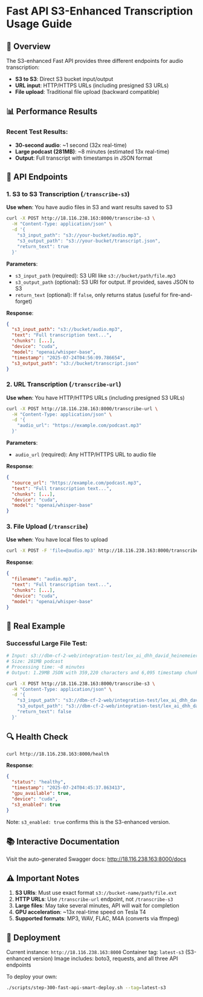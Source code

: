 # Fast API S3-Enhanced Transcription Usage Guide

## 🎯 Overview

The S3-enhanced Fast API provides three different endpoints for audio transcription:
- **S3 to S3**: Direct S3 bucket input/output
- **URL input**: HTTP/HTTPS URLs (including presigned S3 URLs)  
- **File upload**: Traditional file upload (backward compatible)

## 📊 Performance Results

### Recent Test Results:
- **30-second audio**: ~1 second (32x real-time)
- **Large podcast (281MB)**: ~8 minutes (estimated 13x real-time)
- **Output**: Full transcript with timestamps in JSON format

## 🚀 API Endpoints

### 1. S3 to S3 Transcription (`/transcribe-s3`)

**Use when**: You have audio files in S3 and want results saved to S3

```bash
curl -X POST http://18.116.238.163:8000/transcribe-s3 \
  -H "Content-Type: application/json" \
  -d '{
    "s3_input_path": "s3://your-bucket/audio.mp3",
    "s3_output_path": "s3://your-bucket/transcript.json",  
    "return_text": true
  }'
```

**Parameters**:
- `s3_input_path` (required): S3 URI like `s3://bucket/path/file.mp3`
- `s3_output_path` (optional): S3 URI for output. If provided, saves JSON to S3
- `return_text` (optional): If `false`, only returns status (useful for fire-and-forget)

**Response**:
```json
{
  "s3_input_path": "s3://bucket/audio.mp3",
  "text": "Full transcription text...",
  "chunks": [...],
  "device": "cuda",
  "model": "openai/whisper-base",
  "timestamp": "2025-07-24T04:56:09.786654",
  "s3_output_path": "s3://bucket/transcript.json"
}
```

### 2. URL Transcription (`/transcribe-url`)

**Use when**: You have HTTP/HTTPS URLs (including presigned S3 URLs)

```bash
curl -X POST http://18.116.238.163:8000/transcribe-url \
  -H "Content-Type: application/json" \
  -d '{
    "audio_url": "https://example.com/podcast.mp3"
  }'
```

**Parameters**:
- `audio_url` (required): Any HTTP/HTTPS URL to audio file

**Response**:
```json
{
  "source_url": "https://example.com/podcast.mp3",
  "text": "Full transcription text...",
  "chunks": [...],
  "device": "cuda", 
  "model": "openai/whisper-base"
}
```

### 3. File Upload (`/transcribe`)

**Use when**: You have local files to upload

```bash
curl -X POST -F 'file=@audio.mp3' http://18.116.238.163:8000/transcribe
```

**Response**:
```json
{
  "filename": "audio.mp3",
  "text": "Full transcription text...",
  "chunks": [...],
  "device": "cuda",
  "model": "openai/whisper-base"
}
```

## 📝 Real Example

### Successful Large File Test:
```bash
# Input: s3://dbm-cf-2-web/integration-test/lex_ai_dhh_david_heinemeier_hansson.mp3
# Size: 281MB podcast
# Processing time: ~8 minutes
# Output: 1.29MB JSON with 359,220 characters and 6,095 timestamp chunks

curl -X POST http://18.116.238.163:8000/transcribe-s3 \
  -H "Content-Type: application/json" \
  -d '{
    "s3_input_path": "s3://dbm-cf-2-web/integration-test/lex_ai_dhh_david_heinemeier_hansson.mp3",
    "s3_output_path": "s3://dbm-cf-2-web/integration-test/lex_ai_dhh_david_heinemeier_hansson.json",
    "return_text": false
  }'
```

## 🔍 Health Check

```bash
curl http://18.116.238.163:8000/health
```

**Response**:
```json
{
  "status": "healthy",
  "timestamp": "2025-07-24T04:45:37.863413", 
  "gpu_available": true,
  "device": "cuda",
  "s3_enabled": true
}
```

Note: `s3_enabled: true` confirms this is the S3-enhanced version.

## 📚 Interactive Documentation

Visit the auto-generated Swagger docs: http://18.116.238.163:8000/docs

## ⚠️ Important Notes

1. **S3 URIs**: Must use exact format `s3://bucket-name/path/file.ext`
2. **HTTP URLs**: Use `/transcribe-url` endpoint, not `/transcribe-s3`
3. **Large files**: May take several minutes, API will wait for completion
4. **GPU acceleration**: ~13x real-time speed on Tesla T4
5. **Supported formats**: MP3, WAV, FLAC, M4A (converts via ffmpeg)

## 🔧 Deployment

Current instance: `http://18.116.238.163:8000`
Container tag: `latest-s3` (S3-enhanced version)
Image includes: boto3, requests, and all three API endpoints

To deploy your own:
```bash
./scripts/step-300-fast-api-smart-deploy.sh --tag=latest-s3
```